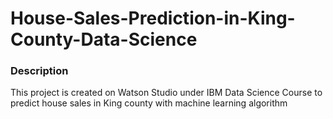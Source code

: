 # House-Sales-Prediction-in-King-County-Data-Science
### Description
This project is created on Watson Studio under IBM Data Science Course to predict house sales in King county with machine learning algorithm
